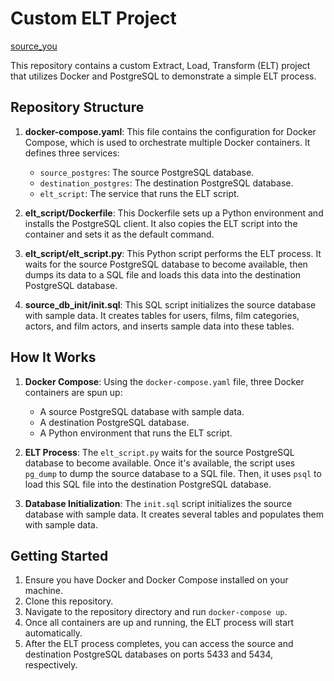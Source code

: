 # Custom ELT Project
[source_you](https://www.youtube.com/watch?v=PHsC_t0j1dU&list=TLPQMDcwNDIwMjULtO4GfXxMqw&index=6&ab_channel=freeCodeCamp.org)

This repository contains a custom Extract, Load, Transform (ELT) project that utilizes Docker and PostgreSQL to demonstrate a simple ELT process.

## Repository Structure

1. **docker-compose.yaml**: This file contains the configuration for Docker Compose, which is used to orchestrate multiple Docker containers. It defines three services:
   - `source_postgres`: The source PostgreSQL database.
   - `destination_postgres`: The destination PostgreSQL database.
   - `elt_script`: The service that runs the ELT script.

2. **elt_script/Dockerfile**: This Dockerfile sets up a Python environment and installs the PostgreSQL client. It also copies the ELT script into the container and sets it as the default command.

3. **elt_script/elt_script.py**: This Python script performs the ELT process. It waits for the source PostgreSQL database to become available, then dumps its data to a SQL file and loads this data into the destination PostgreSQL database.

4. **source_db_init/init.sql**: This SQL script initializes the source database with sample data. It creates tables for users, films, film categories, actors, and film actors, and inserts sample data into these tables.

## How It Works

1. **Docker Compose**: Using the `docker-compose.yaml` file, three Docker containers are spun up:
   - A source PostgreSQL database with sample data.
   - A destination PostgreSQL database.
   - A Python environment that runs the ELT script.

2. **ELT Process**: The `elt_script.py` waits for the source PostgreSQL database to become available. Once it's available, the script uses `pg_dump` to dump the source database to a SQL file. Then, it uses `psql` to load this SQL file into the destination PostgreSQL database.

3. **Database Initialization**: The `init.sql` script initializes the source database with sample data. It creates several tables and populates them with sample data.

## Getting Started

1. Ensure you have Docker and Docker Compose installed on your machine.
2. Clone this repository.
3. Navigate to the repository directory and run `docker-compose up`.
4. Once all containers are up and running, the ELT process will start automatically.
5. After the ELT process completes, you can access the source and destination PostgreSQL databases on ports 5433 and 5434, respectively.
